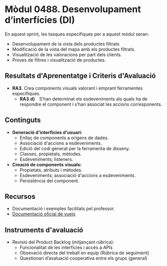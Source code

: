 # **Mòdul 0488**. Desenvolupament d’interfícies (DI)

En aquest sprint, les tasques específiques per a aquest mòdul seran:

* Desenvolupament de la vista dels productes filtrats
* Modificació de la vista del mapa amb els productes filtrats.
* Visualització de les valoracions per part dels clients.
* Proves de filtres i visualització de productes.

## Resultats d'Aprenentatge i Criteris d'Avaluació

* **RA3.** Crea components visuals valorant i emprant ferramentes específiques.
    * **RA3.d)** S’han determinat els esdeveniments als quals ha de respondre el component i s’han associat les accions corresponents.

## Continguts

* **Generació d'interfícies d'usuari:**
    * Enllaç de components a orígens de dades.
    * Associació d'accions a esdeveniments.
    * Edició del codi generat per la ferramenta de disseny.
    * Classes, propietats, mètodes.
    * Esdeveniments; listeners.
* **Creació de components visuals:**
    * Propietats, atributs i mètodes.
    * Esdeveniments; associació d'accions a esdeveniments.
    * Persistència del component.

## Recursos

* Documentació i exemples facilitats pel professor.
* [Documentació oficial de vuejs](https://vuejs.org/guide/introduction.html)

## Instruments d'avaluació

* Revisió del Product Backlog (mitjançant rúbrica):  
    * Funcionalitat de les interfícies i accés a APIs
    * Obsevació directa del treball en equip (Rúbrica de seguiment)
    * Questionari d’avaluació cooperativa entre els grups (general)



